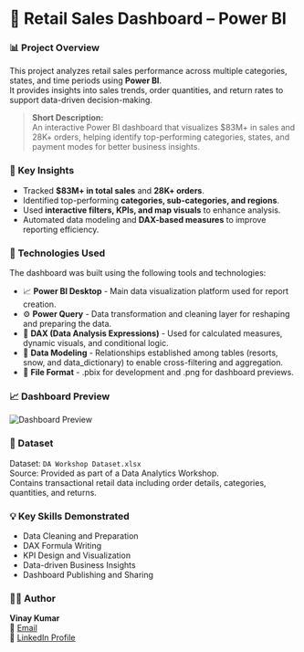 # 🛒 Retail Sales Dashboard – Power BI

### 📊 Project Overview
This project analyzes retail sales performance across multiple categories, states, and time periods using **Power BI**.  
It provides insights into sales trends, order quantities, and return rates to support data-driven decision-making.

> **Short Description:**  
> An interactive Power BI dashboard that visualizes $83M+ in sales and 28K+ orders, helping identify top-performing categories, states, and payment modes for better business insights.

### 🧠 Key Insights
- Tracked **$83M+ in total sales** and **28K+ orders**.  
- Identified top-performing **categories, sub-categories, and regions**.  
- Used **interactive filters, KPIs, and map visuals** to enhance analysis.  
- Automated data modeling and **DAX-based measures** to improve reporting efficiency.

### 🧰 Technologies Used
The dashboard was built using the following tools and technologies:

* :chart_with_upwards_trend: **Power BI Desktop** - Main data visualization platform used for report creation.
* :gear: **Power Query** - Data transformation and cleaning layer for reshaping and preparing the data.
* :crystal_ball: **DAX (Data Analysis Expressions)** - Used for calculated measures, dynamic visuals, and conditional logic.
* :link: **Data Modeling** - Relationships established among tables (resorts, snow, and data_dictionary) to enable cross-filtering and aggregation.
* :page_facing_up: **File Format** - .pbix for development and .png for dashboard previews.  
### 📈 Dashboard Preview
![Dashboard Preview]([Dashboard.png](https://github.com/vinaythanay/RealMart-Dashboard/blob/main/Dashboard.png))
### 📂 Dataset
Dataset: `DA Workshop Dataset.xlsx`  
Source: Provided as part of a Data Analytics Workshop.  
Contains transactional retail data including order details, categories, quantities, and returns.

### 💡 Key Skills Demonstrated
- Data Cleaning and Preparation  
- DAX Formula Writing  
- KPI Design and Visualization  
- Data-driven Business Insights  
- Dashboard Publishing and Sharing  

### 🧑‍💻 Author
**Vinay Kumar**  
📧 [Email](mailto:agathamudivinaykumar@gmail.com)  
🔗 [LinkedIn Profile]([https://linkedin.com/in/your-profile](https://www.linkedin.com/in/agathamudi-vinay-kumar-0677a4235/))
